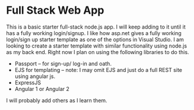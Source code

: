 # Full Stack Web App

This is a basic starter full-stack node.js app. I will keep adding to it until it has a fully working login/signup. I like how asp.net gives a fully working login/sign up starter template as one of the options in Visual Studio. I am looking to create a starter template with similar functionality using node.js as my back end.
Right now I plan on using the following libraries to do this.

*	Passport – for sign-up/ log-in and oath.
*	EJS for templating – note: I may omit EJS and just do a full REST site using angular js.
*	ExpressJS
*	Angular 1 or Angular 2

I will probably add others as I learn them.
